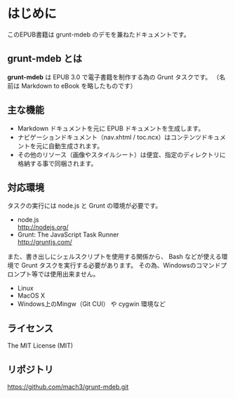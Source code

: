 
# はじめに

このEPUB書籍は grunt-mdeb のデモを兼ねたドキュメントです。

## grunt-mdeb とは

**grunt-mdeb** は EPUB 3.0 で電子書籍を制作する為の Grunt タスクです。
（名前は Markdown to eBook を略したものです）


## 主な機能

- Markdown ドキュメントを元に EPUB ドキュメントを生成します。
- ナビゲーションドキュメント（nav.xhtml / toc.ncx）はコンテンツドキュメントを元に自動生成されます。
- その他のリソース（画像やスタイルシート）は便宜、指定のディレクトリに格納する事で同梱されます。


## 対応環境

タスクの実行には node.js と Grunt の環境が必要です。

- node.js  
  <http://nodejs.org/>
- Grunt: The JavaScript Task Runner  
  <http://gruntjs.com/>

また、書き出しにシェルスクリプトを使用する関係から、
Bash などが使える環境で Grunt タスクを実行する必要があります。
その為、Windowsのコマンドプロンプト等では使用出来ません。

- Linux
- MacOS X
- Windows上のMingw（Git CUI） や cygwin 環境など

## ライセンス

The MIT License (MIT)

## リポジトリ

<https://github.com/mach3/grunt-mdeb.git>
